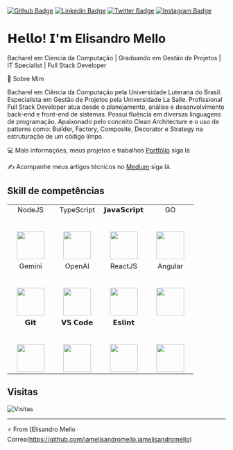 [![Github Badge](https://img.shields.io/badge/-Github-000?style=flat-square&logo=Github&logoColor=white&link=https://github.com/lucasgdb)](https://github.com/iamelisandromello)
[![Linkedin Badge](https://img.shields.io/badge/-LinkedIn-blue?style=flat-square&logo=Linkedin&logoColor=white&link=https://www.linkedin.com/in/elisandromello/)](https://www.linkedin.com/in/elisandromello/)
[![Twitter Badge](https://img.shields.io/badge/-Twitter-1ca0f1?style=flat-square&labelColor=1ca0f1&logo=twitter&logoColor=white&link=https://twitter.com/lgdbittencourt)](https://twitter.com/elisandromello)
[![Instagram Badge](https://img.shields.io/badge/-Instagram-C13584?style=flat-square&labelColor=C13584&logo=instagram&logoColor=white&link=https://www.instagram.com/codepwr/)](https://www.instagram.com/iamelisandromello/)

# 𝗛𝗲𝗹𝗹𝗼! 𝗜'𝗺 Elisandro Mello

Bacharel em Ciencia da Computação | Graduando em Gestão de Projetos | IT Specialist | Full Stack Developer 

💬 Sobre Mim 

Bacharel em Ciência da Computação pela Universidade Luterana do Brasil. Especialista em Gestão de Projetos pela Universidade La Salle. Profissional Full Stack Developer atua desde o planejamento, análise e desenvolvimento back-end e front-end de sistemas. Possui fluência em diversas linguagens de programação. Apaixonado pelo conceito Clean Architecture e o uso de patterns como: Builder, Factory, Composite, Decorator e Strategy  na estruturação de um código limpo.

:computer:  Mais informações, meus projetos e trabalhos [Portfólio](http://elisandromello.com.br) siga lá

:writing_hand:  Acompanhe meus artigos técnicos no [Medium](https://medium.com/@elisandromello) siga lá.

## Skill de competências

<table>
  <tbody>
    <tr valign="top">
      <td width="25%" align="center">
        <span>NodeJS</span><br><br><br>
        <img height="64px" src="https://cdn.svgporn.com/logos/nodejs.svg">
      </td>
      <td width="25%" align="center">
        <span>TypeScript</span><br><br><br>
        <img height="64px" src="https://cdn.svgporn.com/logos/typescript.svg">
      </td>
      <td width="25%" align="center">
        <span>𝗝𝗮𝘃𝗮𝗦𝗰𝗿𝗶𝗽𝘁</span><br><br><br>
        <img height="64px" src="https://cdn.svgporn.com/logos/javascript.svg">
      </td>
      <td width="25%" align="center">
        <span>GO</span><br><br><br>
        <img height="64px" src="https://cdn.svgporn.com/logos/go.svg">
      </td>
    </tr>
    <tr valign="top">
      <td width="25%" align="center">
        <span>Gemini</span><br><br><br>
        <img height="64px" src="https://cdn.svgporn.com/logos/google-gemini.svg">
      </td>
      <td width="25%" align="center">
        <span>OpenAI</span><br><br><br>
        <img height="64px" src="https://cdn.svgporn.com/logos/openai.svg">
      </td>
      <td width="25%" align="center">
        <span>ReactJS</span><br><br><br>
        <img height="64px" src="https://cdn.svgporn.com/logos/react.svg">
      </td>
      <td width="25%" align="center">
        <span>Angular</span><br><br><br>
        <img height="64px" src="https://cdn.svgporn.com/logos/angular.svg">
      </td>
    </tr>
    <tr valign="top">
      <td width="25%" align="center">
        <span>𝗚𝗶𝘁</span><br><br><br>
        <img height="64px" src="https://cdn.svgporn.com/logos/git-icon.svg">
      </td>
      <td width="25%" align="center">
        <span>𝗩𝗦 𝗖𝗼𝗱𝗲</span><br><br><br>
        <img height="64px" src="https://cdn.svgporn.com/logos/visual-studio-code.svg">
      </td>
      <td width="25%" align="center">
        <span>𝗘𝘀𝗹𝗶𝗻𝘁</span><br><br><br>
        <img height="64px" src="https://cdn.svgporn.com/logos/eslint.svg">
      </td>
      <td width="25%" align="center">
        <spanMongoDBspan><br><br><br>
        <img height="64px" src="https://cdn.svgporn.com/logos/mongodb.svg">
      </td>
    </tr>
  </tbody>
</table>

## Visitas

![Visitas](https://visitor-badge.glitch.me/badge?page_id=iamelisandromello)

---
⭐️ From [Elisandro Mello Correa(https://github.com/iamelisandromello.iamelisandromello)
